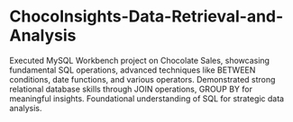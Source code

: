 # ChocoInsights-Data-Retrieval-and-Analysis
Executed MySQL Workbench project on Chocolate Sales, showcasing fundamental SQL operations, advanced techniques like BETWEEN conditions, date functions, and various operators. Demonstrated strong relational database skills through JOIN operations, GROUP BY for meaningful insights. Foundational understanding of SQL for strategic data analysis.
